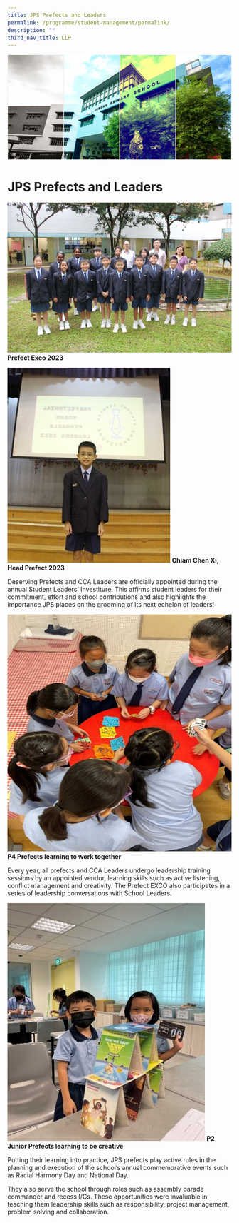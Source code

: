 ```yaml
---
title: JPS Prefects and Leaders
permalink: /programme/student-management/permalink/
description: ""
third_nav_title: LLP
---
```


![](/images/Banner.png)

# JPS Prefects and Leaders

![](/images/PrefectEXCO2023.jpg)
**Prefect Exco 2023**

![](/images/Chiam%20Chen%20Xi.jpg)
**Chiam Chen Xi,  Head Prefect 2023**

Deserving Prefects and CCA Leaders are officially appointed during the annual Student Leaders’ Investiture. This affirms student leaders for their commitment, effort and school contributions and also highlights the importance JPS places on the grooming of its next echelon of leaders!

![](/images/P4Prefects.jpg)
**P4 Prefects learning to work together**

Every year, all prefects and CCA Leaders undergo leadership training sessions by an appointed vendor, learning skills such as active listening, conflict management and creativity. The Prefect EXCO also participates in a series of leadership conversations with School Leaders.

![](/images/P2.jpg)
**P2 Junior Prefects learning to be creative**

Putting their learning into practice, JPS prefects play active roles in the planning and execution of the school’s annual commemorative events such as Racial Harmony Day and National Day.


They also serve the school through roles such as assembly parade commander and recess I/Cs. These opportunities were invaluable in teaching them leadership skills such as responsibility, project management, problem solving and collaboration.